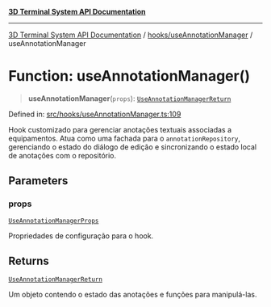 [**3D Terminal System API Documentation**](../../../README.md)

***

[3D Terminal System API Documentation](../../../README.md) / [hooks/useAnnotationManager](../README-1.md) / useAnnotationManager

# Function: useAnnotationManager()

> **useAnnotationManager**(`props`): [`UseAnnotationManagerReturn`](../interfaces/UseAnnotationManagerReturn-1.md)

Defined in: [src/hooks/useAnnotationManager.ts:109](https://github.com/Dicommunitas/ThreeJS_Terminal_3D/blob/99a29fe17cab393c4120b6b5906a4ebb1fb3c239/src/hooks/useAnnotationManager.ts#L109)

Hook customizado para gerenciar anotações textuais associadas a equipamentos.
Atua como uma fachada para o `annotationRepository`, gerenciando o estado do diálogo de edição
e sincronizando o estado local de anotações com o repositório.

## Parameters

### props

[`UseAnnotationManagerProps`](../interfaces/UseAnnotationManagerProps-1.md)

Propriedades de configuração para o hook.

## Returns

[`UseAnnotationManagerReturn`](../interfaces/UseAnnotationManagerReturn-1.md)

Um objeto contendo o estado das anotações e funções para manipulá-las.
